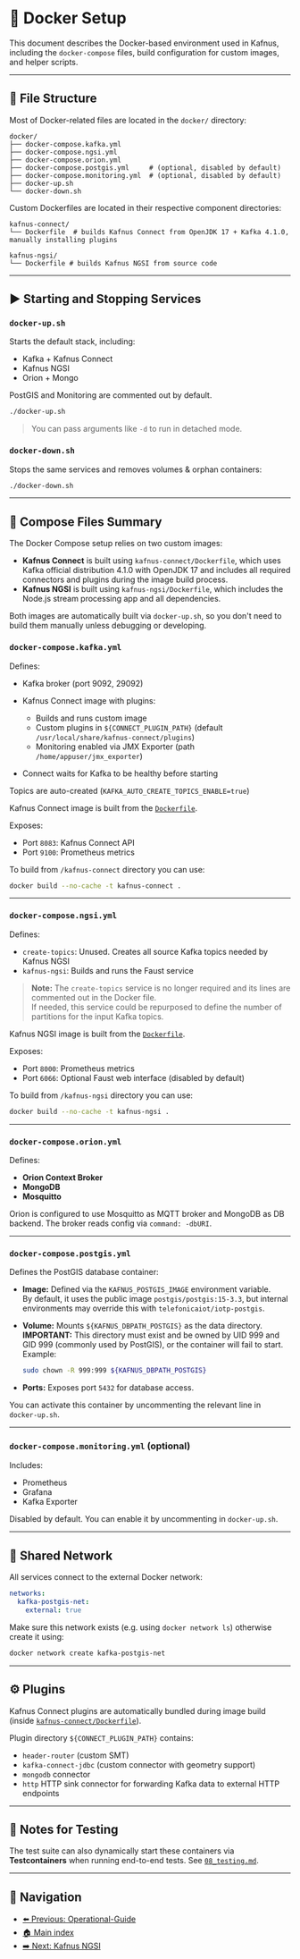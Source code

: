 # 🐳 Docker Setup

This document describes the Docker-based environment used in Kafnus, including the `docker-compose` files, build configuration for custom images, and helper scripts.

---

## 📁 File Structure

Most of Docker-related files are located in the `docker/` directory:

```plaintext
docker/
├── docker-compose.kafka.yml
├── docker-compose.ngsi.yml
├── docker-compose.orion.yml
├── docker-compose.postgis.yml     # (optional, disabled by default)
├── docker-compose.monitoring.yml  # (optional, disabled by default)
├── docker-up.sh
└── docker-down.sh
```

Custom Dockerfiles are located in their respective component directories:

```plaintext
kafnus-connect/
└── Dockerfile  # builds Kafnus Connect from OpenJDK 17 + Kafka 4.1.0, manually installing plugins

kafnus-ngsi/
└── Dockerfile # builds Kafnus NGSI from source code
```

---

## ▶️ Starting and Stopping Services

### `docker-up.sh`

Starts the default stack, including:

- Kafka + Kafnus Connect
- Kafnus NGSI
- Orion + Mongo

PostGIS and Monitoring are commented out by default.

```bash
./docker-up.sh
```

> You can pass arguments like `-d` to run in detached mode.

### `docker-down.sh`

Stops the same services and removes volumes & orphan containers:

```bash
./docker-down.sh
```

---

## 🧱 Compose Files Summary

The Docker Compose setup relies on two custom images:

- **Kafnus Connect** is built using `kafnus-connect/Dockerfile`, which uses Kafka official distribution 4.1.0 with OpenJDK 17 and includes all required connectors and plugins during the image build process.
- **Kafnus NGSI** is built using `kafnus-ngsi/Dockerfile`, which includes the Node.js stream processing app and all dependencies.

Both images are automatically built via `docker-up.sh`, so you don't need to build them manually unless debugging or developing.

### `docker-compose.kafka.yml`

Defines:

- Kafka broker (port 9092, 29092)
- Kafnus Connect image with plugins:

  - Builds and runs custom image
  - Custom plugins in `${CONNECT_PLUGIN_PATH}` (default `/usr/local/share/kafnus-connect/plugins`)
  - Monitoring enabled via JMX Exporter (path `/home/appuser/jmx_exporter`)
- Connect waits for Kafka to be healthy before starting

Topics are auto-created (`KAFKA_AUTO_CREATE_TOPICS_ENABLE=true`)

Kafnus Connect image is built from the [`Dockerfile`](../kafnus-connect/Dockerfile).

Exposes:
- Port `8083`: Kafnus Connect API
- Port `9100`: Prometheus metrics

To build from `/kafnus-connect` directory you can use:

```bash
docker build --no-cache -t kafnus-connect .
```

---

### `docker-compose.ngsi.yml`

Defines:

- `create-topics`: Unused. Creates all source Kafka topics needed by Kafnus NGSI
- `kafnus-ngsi`: Builds and runs the Faust service

> **Note:** The `create-topics` service is no longer required and its lines are commented out in the Docker file.  
> If needed, this service could be repurposed to define the number of partitions for the input Kafka topics.

Kafnus NGSI image is built from the [`Dockerfile`](../kafnus-ngsi/Dockerfile).

Exposes:
- Port `8000`: Prometheus metrics
- Port `6066`: Optional Faust web interface (disabled by default)

To build from `/kafnus-ngsi` directory you can use:

```bash
docker build --no-cache -t kafnus-ngsi .
```

---

### `docker-compose.orion.yml`

Defines:

- **Orion Context Broker**
- **MongoDB**
- **Mosquitto**

Orion is configured to use Mosquitto as MQTT broker and MongoDB as DB backend. The broker reads config via `command: -dbURI`.

---

### `docker-compose.postgis.yml`

Defines the PostGIS database container:

- **Image:** Defined via the `KAFNUS_POSTGIS_IMAGE` environment variable.  
  By default, it uses the public image `postgis/postgis:15-3.3`, but internal environments may override this with `telefonicaiot/iotp-postgis`.

- **Volume:** Mounts `${KAFNUS_DBPATH_POSTGIS}` as the data directory.  
  **IMPORTANT:** This directory must exist and be owned by UID 999 and GID 999 (commonly used by PostGIS), or the container will fail to start.  
  Example:
  ```bash
  sudo chown -R 999:999 ${KAFNUS_DBPATH_POSTGIS}
  ```

- **Ports:** Exposes port `5432` for database access.

You can activate this container by uncommenting the relevant line in `docker-up.sh`.

---

### `docker-compose.monitoring.yml` (optional)

Includes:

- Prometheus
- Grafana
- Kafka Exporter

Disabled by default. You can enable it by uncommenting in `docker-up.sh`.

---

## 🔗 Shared Network

All services connect to the external Docker network:

```yaml
networks:
  kafka-postgis-net:
    external: true
```

Make sure this network exists (e.g. using `docker network ls`) otherwise create it using:

```bash
docker network create kafka-postgis-net
```

---

## ⚙️ Plugins

Kafnus Connect plugins are automatically bundled during image build (inside [`kafnus-connect/Dockerfile`](/kafnus-connect/Dockerfile)).

Plugin directory `${CONNECT_PLUGIN_PATH}` contains:

- `header-router` (custom SMT)
- `kafka-connect-jdbc` (custom connector with geometry support)
- `mongodb` connector
- `http` HTTP sink connector for forwarding Kafka data to external HTTP endpoints

---

## 🧪 Notes for Testing

The test suite can also dynamically start these containers via **Testcontainers** when running end-to-end tests. See [`08_testing.md`](doc/08_testing.md).

---

## 🧭 Navigation

- [⬅️ Previous: Operational-Guide](/doc/03_operational_guide.md)
- [🏠 Main index](../README.md#documentation)
- [➡️ Next: Kafnus NGSI](/doc/05_kafnus_ngsi.md)